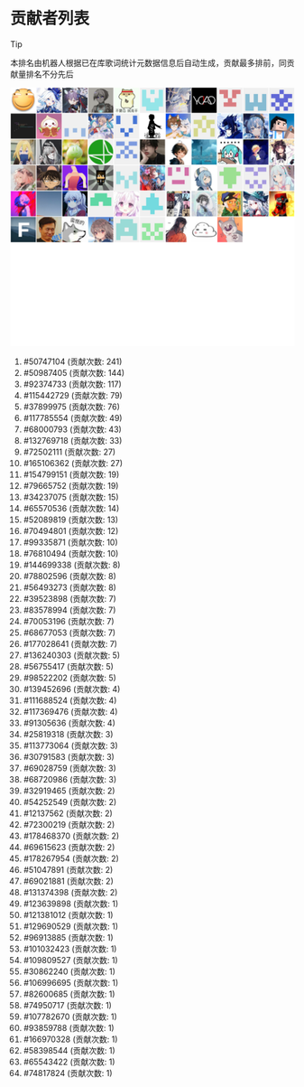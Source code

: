 # 贡献者列表

> [!TIP]
> 本排名由机器人根据已在库歌词统计元数据信息后自动生成，贡献最多排前，同贡献量排名不分先后

![贡献者头像画廊](./CONTRIBUTORS.svg)

1. #50747104 (贡献次数: 241)
2. #50987405 (贡献次数: 144)
3. #92374733 (贡献次数: 117)
4. #115442729 (贡献次数: 79)
5. #37899975 (贡献次数: 76)
6. #117785554 (贡献次数: 49)
7. #68000793 (贡献次数: 43)
8. #132769718 (贡献次数: 33)
9. #72502111 (贡献次数: 27)
10. #165106362 (贡献次数: 27)
11. #154799151 (贡献次数: 19)
12. #79665752 (贡献次数: 19)
13. #34237075 (贡献次数: 15)
14. #65570536 (贡献次数: 14)
15. #52089819 (贡献次数: 13)
16. #70494801 (贡献次数: 12)
17. #99335871 (贡献次数: 10)
18. #76810494 (贡献次数: 10)
19. #144699338 (贡献次数: 8)
20. #78802596 (贡献次数: 8)
21. #56493273 (贡献次数: 8)
22. #39523898 (贡献次数: 7)
23. #83578994 (贡献次数: 7)
24. #70053196 (贡献次数: 7)
25. #68677053 (贡献次数: 7)
26. #177028641 (贡献次数: 7)
27. #136240303 (贡献次数: 5)
28. #56755417 (贡献次数: 5)
29. #98522202 (贡献次数: 5)
30. #139452696 (贡献次数: 4)
31. #111688524 (贡献次数: 4)
32. #117369476 (贡献次数: 4)
33. #91305636 (贡献次数: 4)
34. #25819318 (贡献次数: 3)
35. #113773064 (贡献次数: 3)
36. #30791583 (贡献次数: 3)
37. #69028759 (贡献次数: 3)
38. #68720986 (贡献次数: 3)
39. #32919465 (贡献次数: 2)
40. #54252549 (贡献次数: 2)
41. #12137562 (贡献次数: 2)
42. #72300219 (贡献次数: 2)
43. #178468370 (贡献次数: 2)
44. #69615623 (贡献次数: 2)
45. #178267954 (贡献次数: 2)
46. #51047891 (贡献次数: 2)
47. #69021881 (贡献次数: 2)
48. #131374398 (贡献次数: 2)
49. #123639898 (贡献次数: 1)
50. #121381012 (贡献次数: 1)
51. #129690529 (贡献次数: 1)
52. #96913885 (贡献次数: 1)
53. #101032423 (贡献次数: 1)
54. #109809527 (贡献次数: 1)
55. #30862240 (贡献次数: 1)
56. #106996695 (贡献次数: 1)
57. #82600685 (贡献次数: 1)
58. #74950717 (贡献次数: 1)
59. #107782670 (贡献次数: 1)
60. #93859788 (贡献次数: 1)
61. #166970328 (贡献次数: 1)
62. #58398544 (贡献次数: 1)
63. #65543422 (贡献次数: 1)
64. #74817824 (贡献次数: 1)
